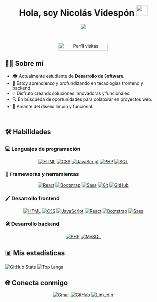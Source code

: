 <h1 align="center">Hola, soy Nicolás Videspón <img src="https://media.giphy.com/media/hvRJCLFzcasrR4ia7z/giphy.gif" width="35"></h1>
<p align="center">
  <a href="https://github.com/DenverCoder1/readme-typing-svg"><img src="https://readme-typing-svg.herokuapp.com?font=Time+New+Roman&color=%23C8BE25&size=25&center=true&vCenter=true&width=600&height=100&lines=Desarrollador+Web+Junior;Apasionado+por+la+tecnología+y+la+creatividad;Aprendiendo+y+creciendo+diariamente;Especialista+en+HTML,+CSS,+JavaScript,+y+React;Disponible+para+colaborar+en+proyectos+emocionantes"></a>
</p>

<br>

<p align="center"> 
	<img src="https://komarev.com/ghpvc/?username=NicoVidespon&label=Visitas+al+perfil&color=0047AB&style=plastic?" alt="Perfil visitas" height=25px, width=160px/> 
</p>

## 🧑‍💻 Sobre mí

- 🎓 Actualmente estudiante de **Desarrollo de Software**.
- 🌱 Estoy aprendiendo y profundizando en tecnologías frontend y backend.
- 💡 Disfruto creando soluciones innovadoras y funcionales.
- 🔍 En búsqueda de oportunidades para colaborar en proyectos web.
- 🌟 Amante del diseño limpio y funcional.

<br>

## 🛠️ Habilidades

### 💻 Lenguajes de programación
<p align="center"> 
  <a href="#"><img alt="HTML" src="https://img.shields.io/badge/HTML5%20-%23E34F26.svg?style=plastic&logo=html5&logoColor=white"></a>
  <a href="#"><img alt="CSS" src="https://img.shields.io/badge/CSS%20-%231572B6.svg?style=plastic&logo=css3&logoColor=white"></a>
  <a href="#"><img alt="JavaScript" src="https://img.shields.io/badge/JavaScript%20-%23F7DF1E.svg?style=plastic&logo=javascript&logoColor=black"></a>
  <a href="#"><img alt="PHP" src="https://img.shields.io/badge/PHP-%23777BB4.svg?style=plastic&logo=php&logoColor=white"></a>
  <a href="#"><img alt="SQL" src="https://img.shields.io/badge/MySQL-%234479A1.svg?style=plastic&logo=mysql&logoColor=white"></a>
</p>

### 🚀 Frameworks y herramientas
<p align="center">
  <a href="#"><img alt="React" src="https://img.shields.io/badge/React-%2361DAFB.svg?style=plastic&logo=react&logoColor=black"></a>
  <a href="#"><img alt="Bootstrap" src="https://img.shields.io/badge/Bootstrap-%23563D7C.svg?style=plastic&logo=bootstrap&logoColor=white"></a>
  <a href="#"><img alt="Sass" src="https://img.shields.io/badge/Sass-%23CC6699.svg?style=plastic&logo=sass&logoColor=white"></a>
  <a href="#"><img alt="Git" src="https://img.shields.io/badge/Git-%23F05033.svg?style=plastic&logo=git&logoColor=white"></a>
  <a href="#"><img alt="GitHub" src="https://img.shields.io/badge/GitHub-%23181717.svg?style=plastic&logo=github&logoColor=white"></a>
</p>

### 🖌️ Desarrollo frontend
<p align="center">
  <a href="#"><img alt="HTML" src="https://img.shields.io/badge/HTML5-%23E34F26.svg?style=plastic&logo=html5&logoColor=white"></a>
  <a href="#"><img alt="CSS" src="https://img.shields.io/badge/CSS3-%231572B6.svg?style=plastic&logo=css3&logoColor=white"></a>
  <a href="#"><img alt="JavaScript" src="https://img.shields.io/badge/JavaScript-%23F7DF1E.svg?style=plastic&logo=javascript&logoColor=black"></a>
  <a href="#"><img alt="React" src="https://img.shields.io/badge/React-%2361DAFB.svg?style=plastic&logo=react&logoColor=black"></a>
  <a href="#"><img alt="Bootstrap" src="https://img.shields.io/badge/Bootstrap-%23563D7C.svg?style=plastic&logo=bootstrap&logoColor=white"></a>
  <a href="#"><img alt="Sass" src="https://img.shields.io/badge/Sass-%23CC6699.svg?style=plastic&logo=sass&logoColor=white"></a>
</p>

### 🛠️ Desarrollo backend
<p align="center">
  <a href="#"><img alt="PHP" src="https://img.shields.io/badge/PHP-%23777BB4.svg?style=plastic&logo=php&logoColor=white"></a>
  <a href="#"><img alt="MySQL" src="https://img.shields.io/badge/MySQL-%234479A1.svg?style=plastic&logo=mysql&logoColor=white"></a>
</p>

## 📊 Mis estadísticas
![GitHub Stats](https://github-readme-stats.vercel.app/api?username=NicoVidespon&show_icons=true&theme=radical)
![Top Langs](https://github-readme-stats.vercel.app/api/top-langs/?username=NicoVidespon&layout=compact&theme=radical)

## 🌐 Conecta conmigo
<p align="center">
  <a href="mailto:nicovidespon@gmail.com"><img alt="Gmail" src="https://img.shields.io/badge/Gmail-%23EA4335.svg?style=plastic&logo=gmail&logoColor=white"></a>
  <a href="https://github.com/NicoVidespon"><img alt="GitHub" src="https://img.shields.io/badge/GitHub-%23181717.svg?style=plastic&logo=github&logoColor=white"></a>
  <a href="#"><img alt="LinkedIn" src="https://img.shields.io/badge/LinkedIn-%230A66C2.svg?style=plastic&logo=linkedin&logoColor=white"></a>
</p>

